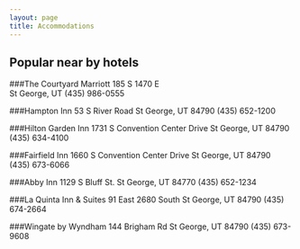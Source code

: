 ```yaml
---
layout: page
title: Accommodations
---
```


## Popular near by hotels

###The Courtyard Marriott 
185 S 1470 E<br />
St George, UT
(435) 986-0555

###Hampton Inn
53 S River Road
St George, UT 84790
(435) 652-1200

###Hilton Garden Inn 
1731 S Convention Center Drive
St George, UT 84790
(435) 634-4100
 
###Fairfield Inn
1660 S Convention Center Drive
St George, UT 84790
(435) 673-6066

###Abby Inn
1129 S Bluff St.
St George, UT 84770
(435) 652-1234

###La Quinta Inn & Suites
91 East 2680 South
St George, UT 84790
(435) 674-2664

###Wingate by Wyndham
144 Brigham Rd
St George, UT 84790
(435) 673-9608
 

